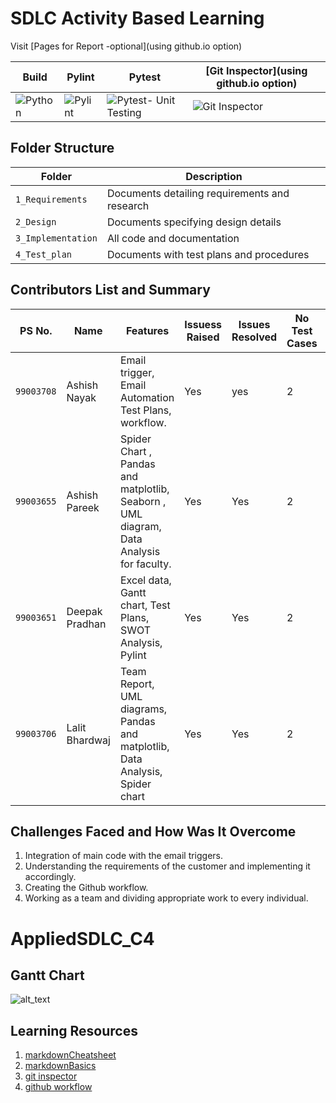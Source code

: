 # SDLC Activity Based Learning

Visit [Pages for Report -optional](using github.io option)

Build | Pylint | Pytest | [Git Inspector](using github.io option)
------|----------|-------|--------------
![Python](Badgelink) | ![Pylint](Badgelink) | ![Pytest- Unit Testing](Badgelink) | ![Git Inspector](Badgelink)


## Folder Structure
Folder             | Description
-------------------| -----------------------------------------
`1_Requirements`   | Documents detailing requirements and research
`2_Design`         | Documents specifying design details
`3_Implementation` | All code and documentation
`4_Test_plan`      | Documents with test plans and procedures

## Contributors List and Summary

PS No. |  Name   |    Features    | Issuess Raised |Issues Resolved|No Test Cases|Test Case Pass
-------|---------|----------------|----------------|---------------|-------------|--------------
`99003708` | Ashish Nayak  | Email trigger, Email Automation Test Plans, workflow.   | Yes    | yes   |  2   |  2     
`99003655` | Ashish Pareek  | Spider Chart , Pandas and matplotlib, Seaborn , UML diagram, Data Analysis for faculty.   |  Yes     | Yes  |  2   | 2    
`99003651` | Deepak Pradhan  | Excel data, Gantt chart, Test Plans, SWOT Analysis, Pylint  | Yes     | Yes   | 2  | 2     
`99003706` | Lalit Bhardwaj  | Team Report, UML diagrams, Pandas and matplotlib, Data Analysis, Spider chart | Yes   | Yes  | 2   | 2     


## Challenges Faced and How Was It Overcome

1. Integration of main code with the email triggers.
2. Understanding the requirements of the customer and implementing it accordingly. 
3. Creating the Github workflow.
4. Working as a team and dividing appropriate work to every individual.


# AppliedSDLC_C4


## Gantt Chart

![alt_text](https://github.com/99003655/AppliedSDLC_C4/blob/main/Gantt%20Chart.png)

## Learning Resources
1. [markdownCheatsheet](https://github.com/adam-p/markdown-here/wiki/Markdown-Cheatsheet)
2. [markdownBasics](https://guides.github.com/features/mastering-markdown/)
3. [git inspector](https://github.com/ejwa/gitinspector.git)
4. [github workflow](https://docs.github.com/en/actions/learn-github-action)
